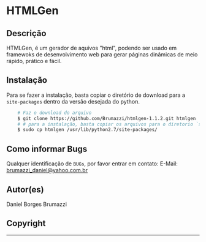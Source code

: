 # HTMLGen

## Descrição

HTMLGen, é um gerador de aquivos "html", podendo ser usado em framewoks de desenvolvimento web para gerar páginas dinâmicas de meio rápido, prático e fácil.

## Instalação

Para se fazer a instalação, basta copiar o diretório de download para a `site-packages` dentro da versão desejada do python.

```bash
	# Faz o download do arquivo
	$ git clone https://github.com/Brumazzi/htmlgen-1.1.2.git htmlgen
	# # para a instalação, basta copiar os arquivos para o diretorio `site-packages`
	$ sudo cp htmlgen /usr/lib/python2.7/site-packages/
```


## Como informar Bugs

Qualquer identificação de `BUGs`, por favor entrar em contato:
E-Mail: brumazzi_daniel@yahoo.com.br

## Autor(es)

Daniel Borges Brumazzi

## Copyright

-------------
